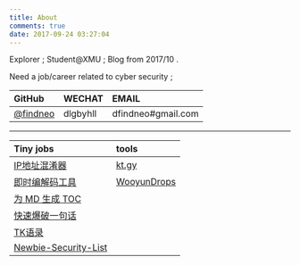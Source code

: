 ```yaml
---
title: About
comments: true
date: 2017-09-24 03:27:04
---
```




Explorer  ; Student@XMU ; Blog from 2017/10 .

Need a job/career related to cyber security ;



| GitHub                                 | WECHAT   | EMAIL              |
| :------------------------------------- | :------- | :----------------- |
| [@findneo](https://github.com/findneo) | dlgbyhll | dfindneo#gmail.com |



------

| Tiny jobs                                                    | tools                                                    |
| :----------------------------------------------------------- | :------------------------------------------------------- |
| [IP地址混淆器](https://findneo.github.io/IP-Obfuscator/)     | [kt.gy](https://findneo.github.io/kt/)                   |
| [即时编解码工具](https://findneo.github.io/fcode/)           | [WooyunDrops](https://findneo.github.io/WooyunDrops/#!/) |
| [为 MD 生成 TOC](https://findneo.github.io/gen-markdown-content/) |                                                          |
| [快速爆破一句话](https://findneo.github.io/stealshell/)      |                                                          |
| [TK语录](https://github.com/findneo/TKposts)                 |                                                          |
| [Newbie-Security-List](https://github.com/findneo/Newbie-Security-List) |                                                          |





